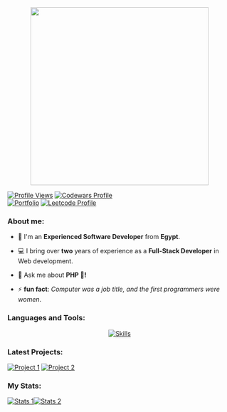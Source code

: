 <div style="text-align: center;"> 
  <a href="https://github.com/devmuhammadzaki">
        <img width="400" src="https://readme-typing-svg.herokuapp.com?font=JetBrains+Mono&weight=600&size=30&duration=2500&color=6AA84F&width=535&lines=Hi..;I'm+Muhammad+(:;I+love+Coding+<3;WBU?;let's+Connect+<3" />
    </a>
</div>

[![Profile Views](https://komarev.com/ghpvc/?username=devmuhammadzaki&color=green)](https://github.com/devmuhammadzaki)
[![Codewars Profile](https://www.codewars.com/users/devmuhammadzaki/badges/micro)](https://www.codewars.com/users/devmuhammadzaki)
<br>
[![Portfolio](https://img.shields.io/badge/Portfolio-6AA84F?style=for-the-badge&logo=About.me&logoColor=white)](https://devmuhammadzaki-portfolio.vercel.app/)
[![Leetcode Profile](https://img.shields.io/badge/dynamic/json?style=for-the-badge&labelColor=black&color=%236AA84F&label=Solved&query=solvedOverTotal&url=https%3A%2F%2Fleetcode-badge.vercel.app%2Fapi%2Fusers%2Fdevmuhammadzaki&logo=leetcode&logoColor=green)](https://leetcode.com/devmuhammadzaki/)

<div>
  <h3 align="left">About me:</h3>

  - 👨 I'm an **Experienced Software Developer** from **Egypt**.

  - 💻 I bring over **two** years of experience as a **Full-Stack Developer** in Web development.

  - 💬 Ask me about **PHP 🐘!**

  - ⚡ **fun fact**: *Computer was a job title, and the first programmers were women*.
</div>

<div>
  <h3 align="left">Languages and Tools:</h3>
    <a href="https://github.com/devmuhammadzaki">
        <p align="center">
            <img
                src="https://go-skill-icons.vercel.app/api/icons?i=html,css,js,jquery,sass,bootstrap,tailwind,vue,php,laravel,livewire,mysql,mongodb,git,linux,docker,aws&perline=13"
                alt="Skills"
            />
        </p>
    </a>
</div>

### Latest Projects: 

[![Project 1](https://github-readme-stats.vercel.app/api/pin/?username=devmuhammadzaki&repo=UMS-RBAC-API&theme=gotham&hide_border=true)](https://github.com/devmuhammadzaki/UMS-RBAC-API)
[![Project 2](https://github-readme-stats.vercel.app/api/pin/?username=devmuhammadzaki&repo=mz-tech&theme=gotham&hide_border=true)](https://github.com/devmuhammadzaki/mz-tech)

### My Stats:

<div align="left">
    <a href="https://github.com/devmuhammadzaki">
        <img align="center" src="https://github-readme-streak-stats.herokuapp.com/?user=devmuhammadzaki&theme=gotham&hide_border=true" alt="Stats 1" /><img align="center" src="https://github-readme-stats.vercel.app/api?username=devmuhammadzaki&theme=gotham&show_icons=true&hide_border=true&hide_rank=true" alt="Stats 2" />
    </a>
</div>
